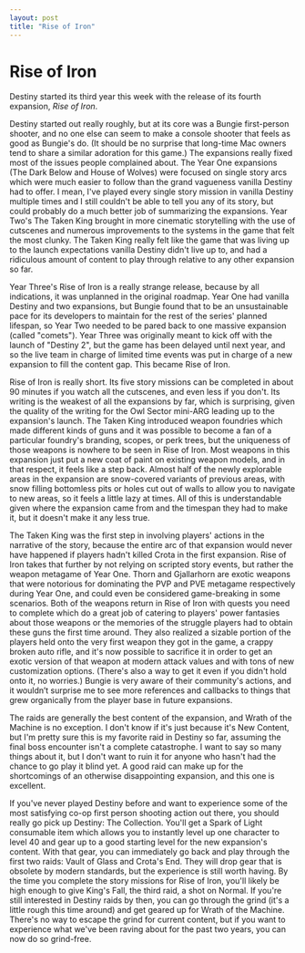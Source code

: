 ```yaml
---
layout: post
title: "Rise of Iron"
---
```


# Rise of Iron

Destiny started its third year this week with the release of its fourth expansion, *Rise of Iron*.

Destiny started out really roughly, but at its core was a Bungie first-person shooter, and no one else can seem to make a console shooter that feels as good as Bungie's do. (It should be no surprise that long-time Mac owners tend to share a similar adoration for this game.)  The expansions really fixed most of the issues people complained about. The Year One expansions (The Dark Below and House of Wolves) were focused on single story arcs which were much easier to follow than the grand vagueness vanilla Destiny had to offer. I mean, I've played every single story mission in vanilla Destiny multiple times and I still couldn't be able to tell you any of its story, but could probably do a much better job of summarizing the expansions. Year Two's The Taken King brought in more cinematic storytelling with the use of cutscenes and numerous improvements to the systems in the game that felt the most clunky. The Taken King really felt like the game that was living up to the launch expectations vanilla Destiny didn't live up to, and had a ridiculous amount of content to play through relative to any other expansion so far.

Year Three's Rise of Iron is a really strange release, because by all indications, it was unplanned in the original roadmap. Year One had vanilla Destiny and two expansions, but Bungie found that to be an unsustainable pace for its developers to maintain for the rest of the series' planned lifespan, so Year Two needed to be pared back to one massive expansion (called "comets"). Year Three was originally meant to kick off with the launch of "Destiny 2", but the game has been delayed until next year, and so the live team in charge of limited time events was put in charge of a new expansion to fill the content gap. This became Rise of Iron.

Rise of Iron is really short. Its five story missions can be completed in about 90 minutes if you watch all the cutscenes, and even less if you don't. Its writing is the weakest of all the expansions by far, which is surprising, given the quality of the writing for the Owl Sector mini-ARG leading up to the expansion's launch. The Taken King introduced weapon foundries which made different kinds of guns and it was possible to become a fan of a particular foundry's branding, scopes, or perk trees, but the uniqueness of those weapons is nowhere to be seen in Rise of Iron. Most weapons in this expansion just put a new coat of paint on existing weapon models, and in that respect, it feels like a step back. Almost half of the newly explorable areas in the expansion are snow-covered variants of previous areas, with snow filling bottomless pits or holes cut out of walls to allow you to navigate to new areas, so it feels a little lazy at times. All of this is understandable given where the expansion came from and the timespan they had to make it, but it doesn't make it any less true.

The Taken King was the first step in involving players' actions in the narrative of the story, because the entire arc of that expansion would never have happened if players hadn't killed Crota in the first expansion. Rise of Iron takes that further by not relying on scripted story events, but rather the weapon metagame of Year One. Thorn and Gjallarhorn are exotic weapons that were notorious for dominating the PVP and PVE metagame respectively during Year One, and could even be considered game-breaking in some scenarios. Both of the weapons return in Rise of Iron with quests you need to complete which do a great job of catering to players' power fantasies about those weapons or the memories of the struggle players had to obtain these guns the first time around. They also realized a sizable portion of the players held onto the very first weapon they got in the game, a crappy broken auto rifle, and it's now possible to sacrifice it in order to get an exotic version of that weapon at modern attack values and with tons of new customization options. (There's also a way to get it even if you didn't hold onto it, no worries.) Bungie is very aware of their community's actions, and it wouldn’t surprise me to see more references and callbacks to things that grew organically from the player base in future expansions.

The raids are generally the best content of the expansion, and Wrath of the Machine is no exception. I don't know if it's just because it's New Content, but I'm pretty sure this is my favorite raid in Destiny so far, assuming the final boss encounter isn't a complete catastrophe. I want to say so many things about it, but I don't want to ruin it for anyone who hasn't had the chance to go play it blind yet. A good raid can make up for the shortcomings of an otherwise disappointing expansion, and this one is excellent.

If you've never played Destiny before and want to experience some of the most satisfying co-op first person shooting action out there, you should really go pick up Destiny: The Collection. You'll get a Spark of Light consumable item which allows you to instantly level up one character to level 40 and gear up to a good starting level for the new expansion's content. With that gear, you can immediately go back and play through the first two raids: Vault of Glass and Crota's End. They will drop gear that is obsolete by modern standards, but the experience is still worth having. By the time you complete the story missions for Rise of Iron, you'll likely be high enough to give King's Fall, the third raid, a shot on Normal. If you're still interested in Destiny raids by then, you can go through the grind (it's a little rough this time around) and get geared up for Wrath of the Machine. There's no way to escape the grind for current content, but if you want to experience what we've been raving about for the past two years, you can now do so grind-free.

